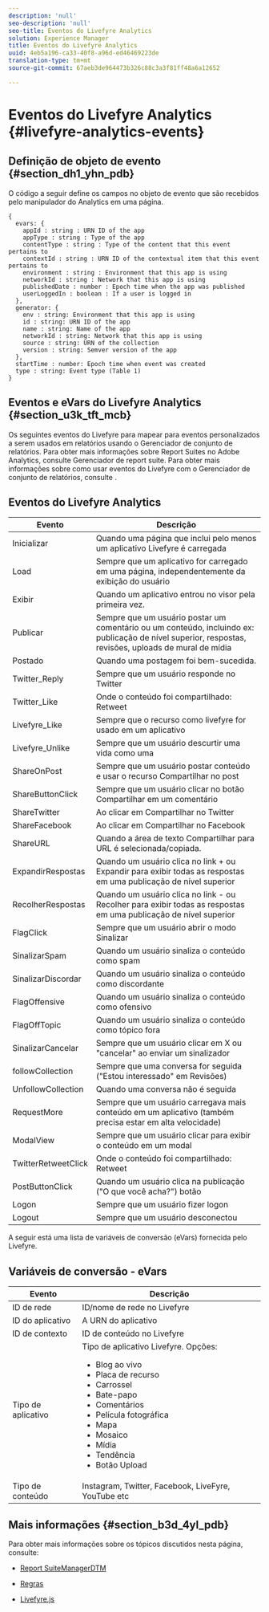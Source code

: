 ```yaml
---
description: 'null'
seo-description: 'null'
seo-title: Eventos do Livefyre Analytics
solution: Experience Manager
title: Eventos do Livefyre Analytics
uuid: 4eb5a196-ca33-40f8-a96d-ed46469223de
translation-type: tm+mt
source-git-commit: 67aeb3de964473b326c88c3a3f81ff48a6a12652

---
```



# Eventos do Livefyre Analytics {#livefyre-analytics-events}

## Definição de objeto de evento {#section_dh1_yhn_pdb}

O código a seguir define os campos no objeto de evento que são recebidos pelo manipulador do Analytics em uma página.

```
{
  evars: {
    appId : string : URN ID of the app
    appType : string : Type of the app
    contentType : string : Type of the content that this event pertains to
    contextId : string : URN ID of the contextual item that this event pertains to
    environment : string : Environment that this app is using
    networkId : string : Network that this app is using
    publishedDate : number : Epoch time when the app was published
    userLoggedIn : boolean : If a user is logged in
  },
  generator: {
    env : string: Environment that this app is using
    id : string: URN ID of the app
    name : string: Name of the app
    networkId : string: Network that this app is using
    source : string: URN of the collection
    version : string: Semver version of the app
  },
  startTime : number: Epoch time when event was created
  type : string: Event type (Table 1)
}
```

## Eventos e eVars do Livefyre Analytics {#section_u3k_tft_mcb}

Os seguintes eventos do Livefyre para mapear para eventos personalizados a serem usados em relatórios usando o Gerenciador de conjunto de relatórios. Para obter mais informações sobre Report Suites no Adobe Analytics, consulte Gerenciador [](https://marketing.adobe.com/resources/help/en_US/reference/report_suites_admin.html)de report suite. Para obter mais informações sobre como usar eventos do Livefyre com o Gerenciador de conjunto de relatórios, consulte [](../livefyre-analytics/c-use-livefyre-with-adobe-analytics.md#section_iks_kgd_4cb).

## Eventos do Livefyre Analytics

| Evento | Descrição |
|---|---|
| Inicializar | Quando uma página que inclui pelo menos um aplicativo Livefyre é carregada |
| Load | Sempre que um aplicativo for carregado em uma página, independentemente da exibição do usuário |
| Exibir | Quando um aplicativo entrou no visor pela primeira vez. |
| Publicar | Sempre que um usuário postar um comentário ou um conteúdo, incluindo ex: publicação de nível superior, respostas, revisões, uploads de mural de mídia |
| Postado | Quando uma postagem foi bem-sucedida. |
| Twitter_Reply | Sempre que um usuário responde no Twitter |
| Twitter_Like | Onde o conteúdo foi compartilhado: Retweet |
| Livefyre_Like | Sempre que o recurso como livefyre for usado em um aplicativo |
| Livefyre_Unlike | Sempre que um usuário descurtir uma vida como uma |
| ShareOnPost | Sempre que um usuário postar conteúdo e usar o recurso Compartilhar no post |
| ShareButtonClick | Sempre que um usuário clicar no botão Compartilhar em um comentário |
| ShareTwitter | Ao clicar em Compartilhar no Twitter |
| ShareFacebook | Ao clicar em Compartilhar no Facebook |
| ShareURL | Quando a área de texto Compartilhar para URL é selecionada/copiada. |
| ExpandirRespostas | Quando um usuário clica no link + ou Expandir para exibir todas as respostas em uma publicação de nível superior |
| RecolherRespostas | Quando um usuário clica no link - ou Recolher para exibir todas as respostas em uma publicação de nível superior |
| FlagClick | Sempre que um usuário abrir o modo Sinalizar |
| SinalizarSpam | Quando um usuário sinaliza o conteúdo como spam |
| SinalizarDiscordar | Quando um usuário sinaliza o conteúdo como discordante |
| FlagOffensive | Quando um usuário sinaliza o conteúdo como ofensivo |
| FlagOffTopic | Quando um usuário sinaliza o conteúdo como tópico fora |
| SinalizarCancelar | Sempre que um usuário clicar em X ou "cancelar" ao enviar um sinalizador |
| followCollection | Sempre que uma conversa for seguida ("Estou interessado" em Revisões) |
| UnfollowCollection | Quando uma conversa não é seguida |
| RequestMore | Sempre que um usuário carregava mais conteúdo em um aplicativo (também precisa estar em alta velocidade) |
| ModalView | Sempre que um usuário clicar para exibir o conteúdo em um modal |
| TwitterRetweetClick | Onde o conteúdo foi compartilhado: Retweet |
| PostButtonClick | Quando um usuário clica na publicação ("O que você acha?") botão |
| Logon | Sempre que um usuário fizer logon |
| Logout | Sempre que um usuário desconectou |

A seguir está uma lista de variáveis de conversão (eVars) fornecida pelo Livefyre.

## Variáveis de conversão - eVars

| Evento | Descrição |
|--- |--- |
| ID de rede | ID/nome de rede no Livefyre |
| ID do aplicativo | A URN do aplicativo |
| ID de contexto | ID de conteúdo no Livefyre |
| Tipo de aplicativo | Tipo de aplicativo Livefyre. Opções: <br><ul><li>Blog ao vivo  </li><li> Placa de recurso</li><li>Carrossel</li><li>Bate-papo </li><li>Comentários</li><li>Película fotográfica</li><li>Mapa</li><li>Mosaico</li><li>Mídia</li><li>Tendência</li><li>Botão Upload</li></ul> |
| Tipo de conteúdo | Instagram, Twitter, Facebook, LiveFyre, YouTube etc |

## Mais informações {#section_b3d_4yl_pdb}

Para obter mais informações sobre os tópicos discutidos nesta página, consulte:

* [Report Suite](https://marketing.adobe.com/resources/help/en_US/reference/report_suites_admin.html)[ManagerDTM](https://marketing.adobe.com/resources/help/en_US/livefyre/c_filmstrip_app.html)

* [Regras](https://marketing.adobe.com/resources/help/en_US/dtm/rules.html)
* [Livefyre.js](/help/implementation/c-livefyre.js.md)